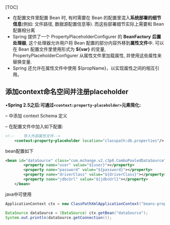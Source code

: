 [TOC]



- 在配置文件里配置 Bean 时, 有时需要在 Bean 的配置里混入**系统部署的细节信息**(例如: 文件路径, 数据源配置信息等). 而这些部署细节实际上需要和 Bean 配置相分离
- Spring 提供了一个 PropertyPlaceholderConfigurer 的 **BeanFactory** **后置处理器**, 这个处理器允许用户将 Bean 配置的部分内容外移到**属性文件**中. 可以在 Bean 配置文件里使用形式为 **${var}** 的变量, PropertyPlaceholderConfigurer 从属性文件里加载属性, 并使用这些属性来替换变量.
- Spring 还允许在属性文件中使用 ${propName}，以实现属性之间的相互引用。



## 添加context命名空间并注册placeholder

•**Spring 2.5之后:可通过```<context:property-placeholder>```元素简化:**

– <beans> 中添加 context Schema 定义

– 在配置文件中加入如下配置:

```xml
<!--    导入外部属性文件-->
    <context:property-placeholder location="classpath:db.properties"/>
```

bean配置如下

```xml
<bean id="dataSource" class="com.mchange.v2.c3p0.ComboPooledDataSource">
        <property name="user" value="${user}"></property>
        <property name="password" value="${password}"></property>
        <property name="driverClass" value="${driverClass}"></property>
        <property name="jdbcUrl" value="${jdbcUrl}"></property>
    </bean>
```

java中可使用

```java
ApplicationContext ctx = new ClassPathXmlApplicationContext("beans-properties.xml");

DataSource dataSource = (DataSource) ctx.getBean("dataSource");
System.out.println(dataSource.getConnection());
```

